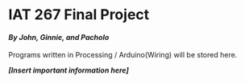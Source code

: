 # IAT 267 Final Project
#### *By John, Ginnie, and Pacholo*

Programs written in Processing / Arduino(Wiring) will be stored here.

***\[Insert important information here\]***
